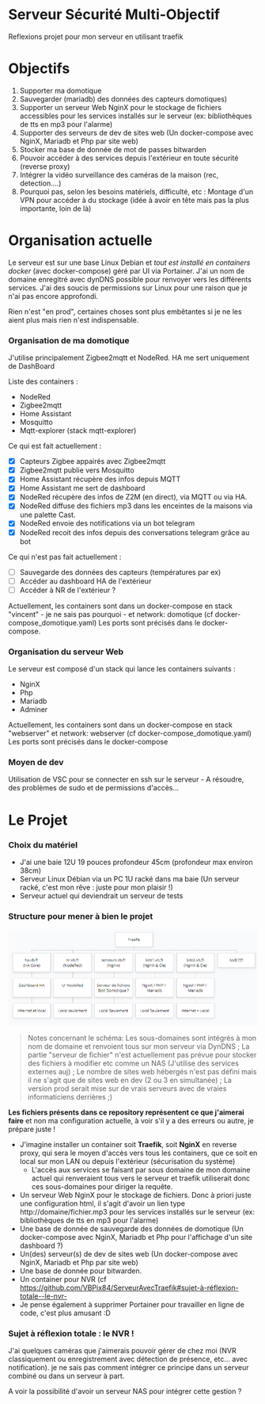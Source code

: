 # Serveur Sécurité Multi-Objectif

Reflexions projet pour mon serveur en utilisant traefik

# Objectifs

1. Supporter ma domotique
2. Sauvegarder (mariadb) des données des capteurs domotiques)
3. Supporter un serveur Web NginX pour le stockage de fichiers accessibles pour les services installés sur le serveur (ex: bibliothèques de tts en mp3 pour l'alarme)
4. Supporter des serveurs de dev de sites web (Un docker-compose avec NginX, Mariadb et Php par site web)
5. Stocker ma base de donnée de mot de passes bitwarden
6. Pouvoir accéder à des services depuis l'extérieur en toute sécurité (reverse proxy)
7. Intégrer la vidéo surveillance des caméras de la maison (rec, detection....)
8. Pourquoi pas, selon les besoins matériels, difficulté, etc : Montage d'un VPN pour accéder à du stockage (idée à avoir en tête mais pas la plus importante, loin de là)

# Organisation actuelle

Le serveur est sur une base Linux Debian et *tout est installé en containers docker* (avec docker-compose) géré par UI via Portainer.
J'ai un nom de domaine enregitré avec dynDNS possible pour renvoyer vers les différents services.
J'ai des soucis de permissions sur Linux pour une raison que je n'ai pas encore approfondi.

Rien n'est "en prod", certaines choses sont plus embêtantes si je ne les aient plus mais rien n'est indispensable.

### Organisation de ma domotique

J'utilise principalement Zigbee2mqtt et NodeRed. HA me sert uniquement de DashBoard

Liste des containers :
- NodeRed
- Zigbee2mqtt
- Home Assistant
- Mosquitto
- Mqtt-explorer (stack mqtt-explorer)

Ce qui est fait actuellement :
- [X] Capteurs Zigbee appairés avec Zigbee2mqtt
- [X] Zigbee2mqtt publie vers Mosquitto
- [X] Home Assistant récupère des infos depuis MQTT
- [X] Home Assistant me sert de dashboard
- [X] NodeRed récupère des infos de Z2M (en direct), via MQTT ou via HA.
- [X] NodeRed diffuse des fichiers mp3 dans les enceintes de la maisons via une palette Cast.
- [X] NodeRed envoie des notifications via un bot telegram
- [X] NodeRed recoit des infos depuis des conversations telegram grâce au bot

Ce qui n'est pas fait actuellement :
- [ ] Sauvegarde des données des capteurs (températures par ex)
- [ ] Accéder au dashboard HA de l'extérieur
- [ ] Accéder à NR de l'extérieur ?

Actuellement, les containers sont dans un docker-compose en stack "vincent" - je ne sais pas pourquoi - et network: domotique (cf docker-compose_domotique.yaml)
Les ports sont précisés dans le docker-compose.

### Organisation du serveur Web

Le serveur est composé d'un stack qui lance les containers suivants :

- NginX
- Php
- Mariadb
- Adminer

Actuellement, les containers sont dans un docker-compose en stack "webserver" et network: webserver (cf docker-compose_domotique.yaml)
Les ports sont précisés dans le docker-compose

### Moyen de dev

Utilisation de VSC pour se connecter en ssh sur le serveur - A résoudre, des problèmes de sudo et de permissions d'accès...

# Le Projet

### Choix du matériel

- J'ai une baie 12U 19 pouces profondeur 45cm (profondeur max environ 38cm)
- Serveur Linux Débian via un PC 1U racké dans ma baie (Un serveur racké, c'est mon rêve : juste pour mon plaisir !)
- Serveur actuel qui deviendrait un serveur de tests

### Structure pour mener à bien le projet

![Schéma du projet géré par Traefik](Projet_Traefik.png)

> Notes concernant le schéma:
> Les sous-domaines sont intégrés à mon nom de domaine et renvoient tous sur mon serveur via DynDNS ;
> La partie "serveur de fichier" n'est actuellement pas prévue pour stocker des fichiers à modifier etc comme un NAS (J'utilise des services externes auj) ;
> Le nombre de sites web hébergés n'est pas défini mais il ne s'agit que de sites web en dev (2 ou 3 en simultanée) ;
> La version prod serait mise sur de vrais serveurs avec de vraies informaticiens derrières ;)

**Les fichiers présents dans ce repository représentent ce que j'aimerai faire** et non ma configuration actuelle, à voir s'il y a des erreurs ou autre, je prépare juste !

- J'imagine installer un container soit **Traefik**, soit **NginX** en reverse proxy, qui sera le moyen d'accès vers tous les containers, que ce soit en local sur mon LAN ou depuis l'extérieur (sécurisation du système)
    - L'accès aux services se faisant par sous domaine de mon domaine actuel qui renveraient tous vers le serveur et traefik utiliserait donc ces sous-domaines pour diriger la requête.
- Un serveur Web NginX pour le stockage de fichiers. Donc à priori juste une configuration html, il s'agit d'avoir un lien type http://domaine/fichier.mp3 pour les services installés sur le serveur (ex: bibliothèques de tts en mp3 pour l'alarme)
- Une base de donnée de sauvegarde des données de domotique (Un docker-compose avec NginX, Mariadb et Php pour l'affichage d'un site dashboard ?)
- Un(des) serveur(s) de dev de sites web (Un docker-compose avec NginX, Mariadb et Php par site web)
- Une base de donnée pour bitwarden.
- Un container pour NVR (cf https://github.com/VBPix84/ServeurAvecTraefik#sujet-à-réflexion-totale--le-nvr-
- Je pense également à supprimer Portainer pour travailler en ligne de code, c'est plus amusant :D

### Sujet à réflexion totale : le NVR !

J'ai quelques caméras que j'aimerais pouvoir gérer de chez moi (NVR classiquement ou enregistrement avec détection de présence, etc... avec notification). je ne sais pas comment intégrer ce principe dans un serveur combiné ou dans un serveur à part.

A voir la possibilité d'avoir un serveur NAS pour intégrer cette gestion ?
